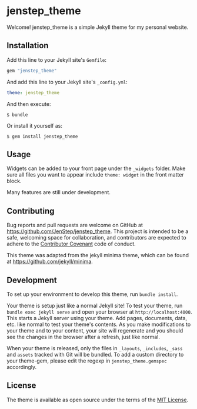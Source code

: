 # jenstep_theme

Welcome! jenstep_theme is a simple Jekyll theme for my personal website.


## Installation

Add this line to your Jekyll site's `Gemfile`:

```ruby
gem "jenstep_theme"
```

And add this line to your Jekyll site's `_config.yml`:

```yaml
theme: jenstep_theme
```

And then execute:

    $ bundle

Or install it yourself as:

    $ gem install jenstep_theme

## Usage

Widgets can be added to your front page under the `_widgets` folder. Make sure all files you want to appear include `theme: widget` in the front matter block.

Many features are still under development.

## Contributing

Bug reports and pull requests are welcome on GitHub at https://github.com/JenStep/jenstep_theme. This project is intended to be a safe, welcoming space for collaboration, and contributors are expected to adhere to the [Contributor Covenant](http://contributor-covenant.org) code of conduct.

This theme was adapted from the jekyll minima theme, which can be found at https://github.com/jekyll/minima.

## Development

To set up your environment to develop this theme, run `bundle install`.

Your theme is setup just like a normal Jekyll site! To test your theme, run `bundle exec jekyll serve` and open your browser at `http://localhost:4000`. This starts a Jekyll server using your theme. Add pages, documents, data, etc. like normal to test your theme's contents. As you make modifications to your theme and to your content, your site will regenerate and you should see the changes in the browser after a refresh, just like normal.

When your theme is released, only the files in `_layouts`, `_includes`, `_sass` and `assets` tracked with Git will be bundled.
To add a custom directory to your theme-gem, please edit the regexp in `jenstep_theme.gemspec` accordingly.

## License

The theme is available as open source under the terms of the [MIT License](https://opensource.org/licenses/MIT).

